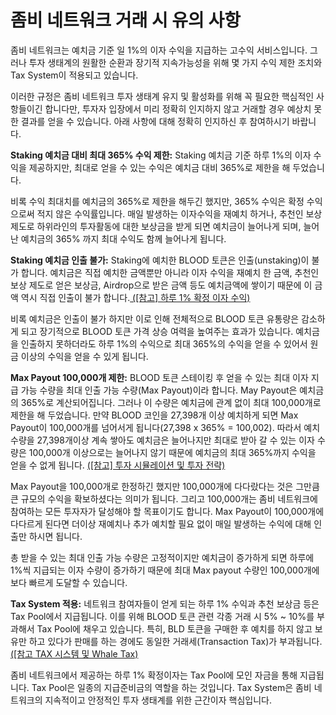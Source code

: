 # 좀비 네트워크 거래 시 유의 사항

좀비 네트워크는 예치금 기준 일 1%의 이자 수익을 지급하는 고수익 서비스입니다. 그러나 투자 생태계의 원활한 순환과 장기적 지속가능성을 위해 몇 가지 수익 제한 조치와 Tax System이 적용되고 있습니다.&#x20;

이러한 규정은 좀비 네트워크 투자 생태계 유지 및 활성화를 위해 꼭 필요한 핵심적인 사항들이긴 합니다만, 투자자 입장에서 미리 정확히 인지하지 않고 거래할 경우 예상치 못한 결과를 얻을 수 있습니다. 아래 사항에 대해 정확히 인지하신 후 참여하시기 바랍니다.

**Staking 예치금 대비 최대 365% 수익 제한:** Staking 예치금 기준 하루 1%의 이자 수익을 제공하지만, 최대로 얻을 수 있는 수익은 예치금 대비 365%로 제한을 해 두었습니다.

비록 수익 최대치를 예치금의 365%로 제한을 해두긴 했지만, 365% 수익은 확정 수익으로써 적지 않은 수익률입니다. 매일 발생하는 이자수익을 재예치 하거나, 추천인 보상 제도로 하위라인의 투자활동에 대한  보상금을 받게 되면 예치금이 늘어나게 되며, 늘어난 예치금의 365% 까지 최대 수익도 함께 늘어나게 됩니다.

**Staking 예치금 인출 불가:** Staking에 예치한 BLOOD 토큰은 인출(unstaking)이 불가 합니다. 예치금은 직접 예치한 금액뿐만 아니라 이자 수익을 재예치 한 금액, 추천인 보상 제도로 얻은 보상금, Airdrop으로 받은 금액 등도 예치금액에 쌓이기 때문에 이 금액 역시 직접 인출이 불가 합니다.[ (\[참고\] 하루 1% 확정 이자 수익)](../features/fixed-interest.md)

비록 예치금은 인출이 불가 하지만 이로 인해 전체적으로 BLOOD 토큰 유통량은 감소하게 되고 장기적으로 BLOOD 토큰 가격 상승 여력을 높여주는 효과가 있습니다. 예치금을 인출하지 못하더라도 하루 1%의 수익으로 최대 365%의 수익을 얻을 수 있어서 원금 이상의 수익을 얻을 수 있게 됩니다.

**Max Payout 100,000개 제한:** BLOOD 토큰 스테이킹 후 얻을 수 있는 최대 이자 지급 가능 수량을 최대 인출 가능 수량(Max Payout)이라 합니다. May Payout은 예치금의 365%로 계산되어집니다. 그러나 이 수량은 예치금에 관계 없이 최대 100,000개로 제한을 해 두었습니다. 만약 BLOOD 코인을 27,398개 이상 예치하게 되면 Max Payout이 100,000개를 넘어서게 됩니다(27,398 x 365% = 100,002). 따라서 예치 수량을 27,398개이상 계속 쌓아도 예치금은 늘어나지만 최대로 받아 갈 수 있는 이자 수량은 100,000개 이상으로는 늘어나지 않기 때문에 예치금의 최대 365%까지 수익을 얻을 수 없게 됩니다. [(\[참고\] 투자 시뮬레이션 및 투자 전략)](simulation.md)

Max Payout을 100,000개로 한정하긴 했지만 100,000개에 다다랐다는 것은 그만큼 큰 규모의 수익을 확보하셨다는 의미가 됩니다. 그리고 100,000개는 좀비 네트워크에 참여하는 모든 투자자가 달성해야 할 목표이기도 합니다. Max Payout이 100,000개에 다다르게 된다면 더이상 재예치나 추가 예치할 필요 없이 매일 발생하는 수익에 대해 인출만 하시면 됩니다.&#x20;

총 받을 수 있는 최대 인출 가능 수량은 고정적이지만 예치금이 증가하게 되면 하루에 1%씩 지급되는 이자 수량이 증가하기 때문에 최대 Max payout 수량인 100,000개에 보다 빠르게 도달할 수 있습니다.

**Tax System 적용:** 네트워크 참여자들이 얻게 되는 하루 1% 수익과 추천 보상금 등은 Tax Pool에서 지급됩니다. 이를 위해 BLOOD 토큰 관련 각종 거래 시 5% \~ 10%를 부과해서 Tax Pool에 채우고 있습니다. 특히, BLD 토큰을 구매한 후 예치를 하지 않고 보유만 하고 있다가 판매를 하는 경에도 동일한 거래세(Transaction Tax)가 부과됩니다.[ (\[참고 TAX 시스템 및 Whale Tax) ](../features/tax.md)

좀비 네트워크에서 제공하는 하루 1% 확정이자는 Tax Pool에 모인 자금을 통해 지급됩니다. Tax Pool은 일종의 지급준비금의 역할을 하는 것입니다. Tax System은 좀비 네트워크의 지속적이고 안정적인 투자 생태계를 위한 근간이자 핵심입니다.
